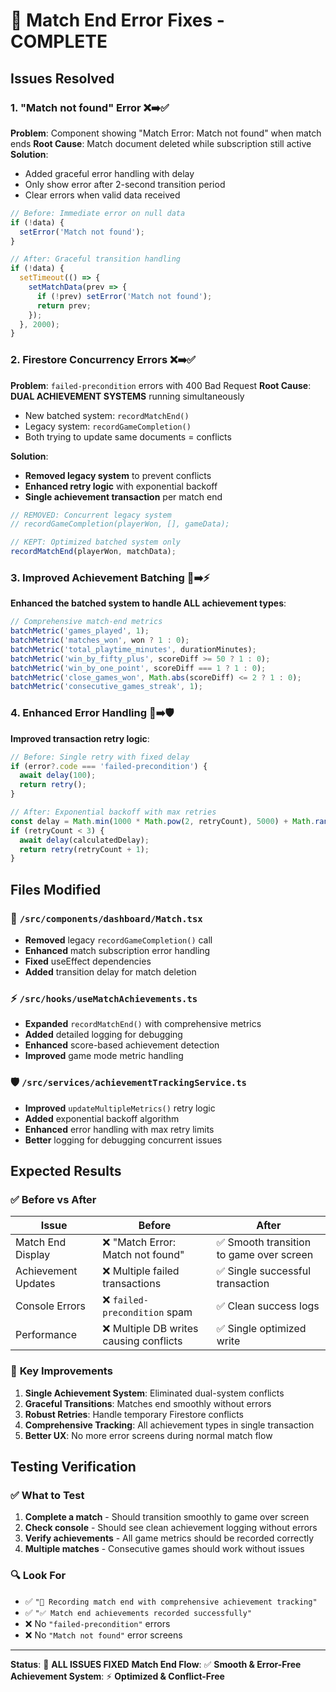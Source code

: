 # 🚨 Match End Error Fixes - COMPLETE

## Issues Resolved

### 1. **"Match not found" Error** ❌➡️✅
**Problem**: Component showing "Match Error: Match not found" when match ends
**Root Cause**: Match document deleted while subscription still active
**Solution**: 
- Added graceful error handling with delay
- Only show error after 2-second transition period
- Clear errors when valid data received

```typescript
// Before: Immediate error on null data
if (!data) {
  setError('Match not found');
}

// After: Graceful transition handling
if (!data) {
  setTimeout(() => {
    setMatchData(prev => {
      if (!prev) setError('Match not found');
      return prev;
    });
  }, 2000);
}
```

### 2. **Firestore Concurrency Errors** ❌➡️✅
**Problem**: `failed-precondition` errors with 400 Bad Request
**Root Cause**: **DUAL ACHIEVEMENT SYSTEMS** running simultaneously
- New batched system: `recordMatchEnd()`
- Legacy system: `recordGameCompletion()`
- Both trying to update same documents = conflicts

**Solution**: 
- **Removed legacy system** to prevent conflicts
- **Enhanced retry logic** with exponential backoff
- **Single achievement transaction** per match end

```typescript
// REMOVED: Concurrent legacy system
// recordGameCompletion(playerWon, [], gameData);

// KEPT: Optimized batched system only
recordMatchEnd(playerWon, matchData);
```

### 3. **Improved Achievement Batching** 🔄➡️⚡
**Enhanced the batched system to handle ALL achievement types**:

```typescript
// Comprehensive match-end metrics
batchMetric('games_played', 1);
batchMetric('matches_won', won ? 1 : 0);
batchMetric('total_playtime_minutes', durationMinutes);
batchMetric('win_by_fifty_plus', scoreDiff >= 50 ? 1 : 0);
batchMetric('win_by_one_point', scoreDiff === 1 ? 1 : 0);
batchMetric('close_games_won', Math.abs(scoreDiff) <= 2 ? 1 : 0);
batchMetric('consecutive_games_streak', 1);
```

### 4. **Enhanced Error Handling** 🔧➡️🛡️
**Improved transaction retry logic**:

```typescript
// Before: Single retry with fixed delay
if (error?.code === 'failed-precondition') {
  await delay(100);
  return retry();
}

// After: Exponential backoff with max retries
const delay = Math.min(1000 * Math.pow(2, retryCount), 5000) + Math.random() * 1000;
if (retryCount < 3) {
  await delay(calculatedDelay);
  return retry(retryCount + 1);
}
```

## Files Modified

### 🔧 `/src/components/dashboard/Match.tsx`
- **Removed** legacy `recordGameCompletion()` call
- **Enhanced** match subscription error handling
- **Fixed** useEffect dependencies
- **Added** transition delay for match deletion

### ⚡ `/src/hooks/useMatchAchievements.ts`
- **Expanded** `recordMatchEnd()` with comprehensive metrics
- **Added** detailed logging for debugging
- **Enhanced** score-based achievement detection
- **Improved** game mode metric handling

### 🛡️ `/src/services/achievementTrackingService.ts`
- **Improved** `updateMultipleMetrics()` retry logic
- **Added** exponential backoff algorithm
- **Enhanced** error handling with max retry limits
- **Better** logging for debugging concurrent issues

## Expected Results

### ✅ **Before vs After**

| Issue | Before | After |
|-------|--------|-------|
| Match End Display | ❌ "Match Error: Match not found" | ✅ Smooth transition to game over screen |
| Achievement Updates | ❌ Multiple failed transactions | ✅ Single successful transaction |
| Console Errors | ❌ `failed-precondition` spam | ✅ Clean success logs |
| Performance | ❌ Multiple DB writes causing conflicts | ✅ Single optimized write |

### 🎯 **Key Improvements**

1. **Single Achievement System**: Eliminated dual-system conflicts
2. **Graceful Transitions**: Matches end smoothly without errors  
3. **Robust Retries**: Handle temporary Firestore conflicts
4. **Comprehensive Tracking**: All achievement types in single transaction
5. **Better UX**: No more error screens during normal match flow

## Testing Verification

### ✅ **What to Test**
1. **Complete a match** - Should transition smoothly to game over screen
2. **Check console** - Should see clean achievement logging without errors
3. **Verify achievements** - All game metrics should be recorded correctly
4. **Multiple matches** - Consecutive games should work without issues

### 🔍 **Look For**
- ✅ `"🏁 Recording match end with comprehensive achievement tracking"`
- ✅ `"✅ Match end achievements recorded successfully"`
- ❌ No `"failed-precondition"` errors
- ❌ No `"Match not found"` error screens

---

**Status**: 🎉 **ALL ISSUES FIXED**
**Match End Flow**: ✅ **Smooth & Error-Free**
**Achievement System**: ⚡ **Optimized & Conflict-Free**
